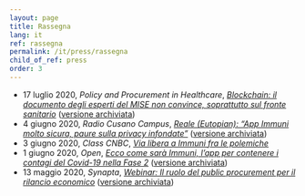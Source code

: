 ```yaml
---
layout: page
title: Rassegna
lang: it
ref: rassegna
permalink: /it/press/rassegna
child_of_ref: press
order: 3
---
```


* 17 luglio 2020, *Policy and Procurement in Healthcare*, [*Blockchain: il documento degli esperti del MISE non convince, soprattutto sul fronte sanitario*](https://www.pphc.it/blockchain-il-documento-degli-esperti-del-mise-non-convince-soprattutto-sul-fronte-sanitario/) ([versione archiviata](http://web.archive.org/web/20200717175155/https://www.pphc.it/blockchain-il-documento-degli-esperti-del-mise-non-convince-soprattutto-sul-fronte-sanitario/))
* 4 giugno 2020, *Radio Cusano Campus*, [*Reale (Eutopian): “App Immuni molto sicura, paure sulla privacy infondate”*](https://www.tag24.it/257090-reale-eutopian-app-immuni-sicura-paure-sulla-privacy-infondate/) ([versione archiviata](http://web.archive.org/web/*/https://www.tag24.it/257090-reale-eutopian-app-immuni-sicura-paure-sulla-privacy-infondate/))
* 3 giugno 2020, *Class CNBC*, [*Via libera a Immuni fra le polemiche*](https://youtu.be/pPQURzro7uM)
* 1 giugno 2020, *Open*, [*Ecco come sarà Immuni, l’app per contenere i contagi del Covid-19 nella Fase 2*](https://www.open.online/2020/06/01/ecco-come-sara-immuni-app-per-contenere-i-contagi-del-coronavirus-nella-fase-2/) ([versione archiviata](https://web.archive.org/web/*/https://www.open.online/2020/06/01/ecco-come-sara-immuni-app-per-contenere-i-contagi-del-coronavirus-nella-fase-2/))
* 13 maggio 2020, *Synapta*, [*Webinar: Il ruolo del public procurement per il rilancio economico*](https://contrattipubblici.org/blog/2020/05/13/webinar-il-ruolo-del-public-procurement-per-il-rilancio-economico/) ([versione archiviata](http://web.archive.org/web/*/https://contrattipubblici.org/blog/2020/05/13/webinar-il-ruolo-del-public-procurement-per-il-rilancio-economico))
